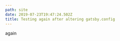 ```yaml
---
path: site
date: 2019-07-23T19:47:24.502Z
title: Testing again after altering gatsby.config
---
```

again
